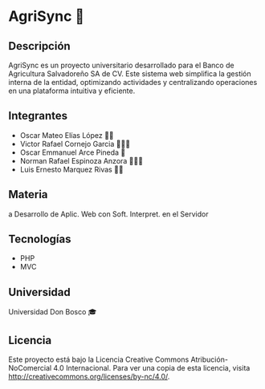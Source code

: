 # AgriSync 🌾

## Descripción

AgriSync es un proyecto universitario desarrollado para el Banco de Agricultura Salvadoreño SA de CV. Este sistema web simplifica la gestión interna de la entidad, optimizando actividades y centralizando operaciones en una plataforma intuitiva y eficiente.

## Integrantes

-   Oscar Mateo Elías López 🧑‍💻
-   Victor Rafael Cornejo Garcia 🏋🏻‍♂️
-   Oscar Emmanuel Arce Pineda 🦝
-   Norman Rafael Espinoza Anzora 👨🏻‍🌾
-   Luis Ernesto Marquez Rivas 👸🏻

## Materia

a
Desarrollo de Aplic. Web con Soft. Interpret. en el Servidor

## Tecnologías

-   PHP
-   MVC

## Universidad

Universidad Don Bosco 🎓

## Licencia

Este proyecto está bajo la Licencia Creative Commons Atribución-NoComercial 4.0 Internacional. Para ver una copia de esta licencia, visita http://creativecommons.org/licenses/by-nc/4.0/.
